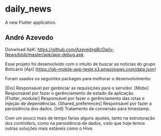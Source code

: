 # daily_news

A new Flutter application.

## André Azevedo

Donwload ApK: https://github.com/AzevedogBr/Daily-News/blob/master/apk/app-debug.apk

Esse projeto foi desenvolvido com o intuito de buscar as noticias do grupo Boticário [Api] (https://gb-mobile-app-teste.s3.amazonaws.com/data.json)

Foram usados os seguintes packages para melhorar o desenvolvimento:

[Dio] Responsável por gerênciar as requisições para o servidor.
[Mobx] Responsável por fazer o gerênciamento de estado da aplicação.
[Flutter_modular] Responsável por fazer o gerênciamento das rotas e injeção de dependências.
[Shared_preferences] Responsável por fazer a persistência dos dados.
[Intl] Tratamento de conversão para timestamp.


Com um pouco mais de tempo farias alguns ajustes, tanto na estruturação dos controllers, como na persistência de dados,
visto que hoje temos outras soluções mais estáveis como o Hive.


